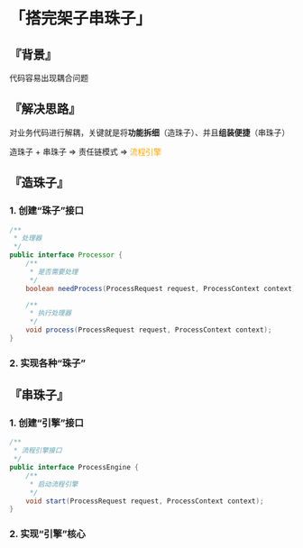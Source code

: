 # 「搭完架子串珠子」

## 『背景』

代码容易出现耦合问题

## 『解决思路』

对业务代码进行解耦，关键就是将**功能拆细**（造珠子）、并且**组装便捷**（串珠子）

<kbd>造珠子</kbd> + <kbd>串珠子</kbd> => <kbd>责任链模式</kbd> => <kbd style="color: orange">流程引擎</kbd>

## 『造珠子』

### 1. 创建“珠子”接口

```java
/**
 * 处理器
 */
public interface Processor {
    /**
     * 是否需要处理
     */
    boolean needProcess(ProcessRequest request, ProcessContext context);

    /**
     * 执行处理器
     */
    void process(ProcessRequest request, ProcessContext context);
}
```

### 2. 实现各种“珠子”

## 『串珠子』

### 1. 创建“引擎”接口

```java
/**
 * 流程引擎接口
 */
public interface ProcessEngine {
    /**
     * 启动流程引擎
     */
    void start(ProcessRequest request, ProcessContext context);
}
```

### 2. 实现“引擎”核心

